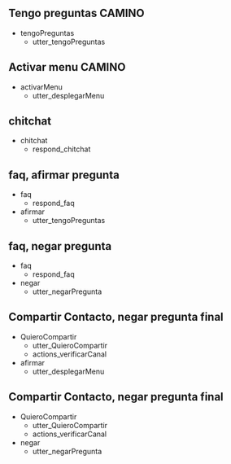 ## Tengo preguntas CAMINO
* tengoPreguntas
  - utter_tengoPreguntas

## Activar menu CAMINO
* activarMenu
  - utter_desplegarMenu

## chitchat
* chitchat
  - respond_chitchat

## faq, afirmar pregunta
* faq
  - respond_faq
* afirmar
  - utter_tengoPreguntas

## faq, negar pregunta
* faq
  - respond_faq
* negar
  - utter_negarPregunta

## Compartir Contacto, negar pregunta final
* QuieroCompartir
  - utter_QuieroCompartir
  - actions_verificarCanal
* afirmar
  - utter_desplegarMenu

## Compartir Contacto, negar pregunta final
* QuieroCompartir
  - utter_QuieroCompartir
  - actions_verificarCanal
* negar
  - utter_negarPregunta
